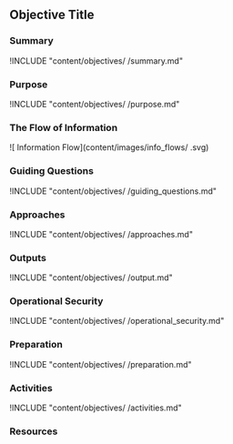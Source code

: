 ## Objective Title

### Summary
!INCLUDE "content/objectives/ /summary.md"

### Purpose
!INCLUDE "content/objectives/ /purpose.md"

### The Flow of Information
![ Information Flow](content/images/info_flows/ .svg)

### Guiding Questions
!INCLUDE "content/objectives/ /guiding_questions.md"

### Approaches
!INCLUDE "content/objectives/ /approaches.md"

### Outputs
!INCLUDE "content/objectives/ /output.md"

### Operational Security
!INCLUDE "content/objectives/ /operational_security.md"

### Preparation
!INCLUDE "content/objectives/ /preparation.md"

### Activities
!INCLUDE "content/objectives/ /activities.md"

### Resources
<div class="greybox">
<!-- (direct includes to content/references/) -->
</div>
